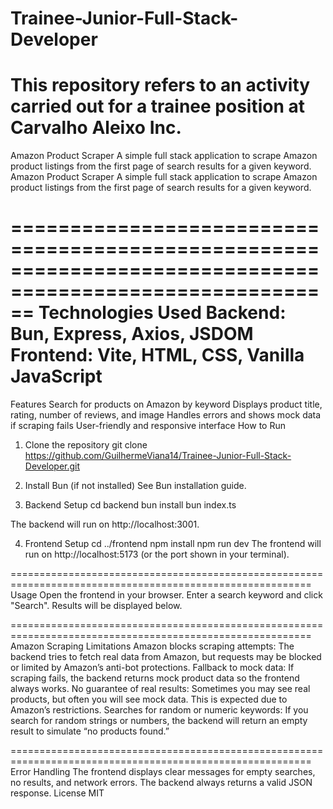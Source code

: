 # Trainee-Junior-Full-Stack-Developer
This repository refers to an activity carried out for a trainee position at Carvalho Aleixo Inc.
==========================================================================================================
Amazon Product Scraper
A simple full stack application to scrape Amazon product listings from the first page of search results for a given keyword.
Amazon Product Scraper
A simple full stack application to scrape Amazon product listings from the first page of search results for a given keyword.

==========================================================================================================
Technologies Used
Backend: Bun, Express, Axios, JSDOM
Frontend: Vite, HTML, CSS, Vanilla JavaScript
==========================================================================================================
Features
Search for products on Amazon by keyword
Displays product title, rating, number of reviews, and image
Handles errors and shows mock data if scraping fails
User-friendly and responsive interface
How to Run
1. Clone the repository
git clone https://github.com/GuilhermeViana14/Trainee-Junior-Full-Stack-Developer.git

2. Install Bun (if not installed)
See Bun installation guide.

3. Backend Setup
cd backend
bun install
bun index.ts

The backend will run on http://localhost:3001.

4. Frontend Setup
cd ../frontend
npm install
npm run dev
The frontend will run on http://localhost:5173 (or the port shown in your terminal).

==========================================================================================================
Usage
Open the frontend in your browser.
Enter a search keyword and click "Search".
Results will be displayed below.

==========================================================================================================
Amazon Scraping Limitations
Amazon blocks scraping attempts: The backend tries to fetch real data from Amazon, but requests may be blocked or limited by Amazon’s anti-bot protections.
Fallback to mock data: If scraping fails, the backend returns mock product data so the frontend always works.
No guarantee of real results: Sometimes you may see real products, but often you will see mock data. This is expected due to Amazon’s restrictions.
Searches for random or numeric keywords: If you search for random strings or numbers, the backend will return an empty result to simulate “no products found.”

==========================================================================================================
Error Handling
The frontend displays clear messages for empty searches, no results, and network errors.
The backend always returns a valid JSON response.
License
MIT
